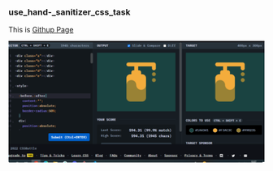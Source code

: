 ### use_hand-_sanitizer_css_task
This is  [Githup Page](https://merve-simsek92.github.io/use_hand_sanitizer_css_task/)

![Screenshot](./image/IMG_20221112_143153.png)